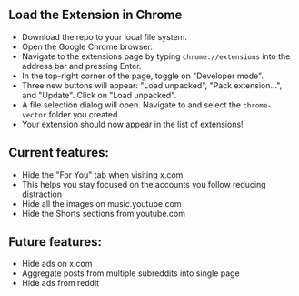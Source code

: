 ## Load the Extension in Chrome

- Download the repo to your local file system.
- Open the Google Chrome browser.
- Navigate to the extensions page by typing `chrome://extensions` into the address bar and pressing Enter.
- In the top-right corner of the page, toggle on "Developer mode".
- Three new buttons will appear: "Load unpacked", "Pack extension...", and "Update". Click on "Load unpacked".
- A file selection dialog will open. Navigate to and select the `chrome-vector` folder you created.
- Your extension should now appear in the list of extensions!

## Current features:

- Hide the "For You" tab when visiting x.com
- This helps you stay focused on the accounts you follow reducing distraction
- Hide all the images on music.youtube.com
- Hide the Shorts sections from youtube.com

## Future features:

- Hide ads on x.com
- Aggregate posts from multiple subreddits into single page
- Hide ads from reddit
